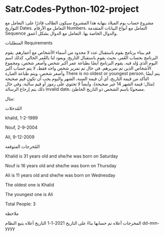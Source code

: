# Satr.Codes-Python-102-project

مشروع حساب يوم الميلاد
بنهاية هذا المشروع سيكون الطالب قادرًا على:
التعامل مع التواريخ Dates.
التعامل مع الأرقام Numbers.
التعامل مع أنواع البيانات المتقدمة Sequence والدوال الخاصة بها.
التعامل مع الدوال بشكل أعمق.


المتطلبات Requirements

قم ببناء برنامج يقوم باستقبال عدد لا محدود من أسماء الأشخاص مع أعمارهم. يقوم البرنامج بحساب العُمر، بحيث يقوم باستقبال التاريخ، ويعود لنا بالعُمر الحالي، كذلك اسم اليوم الذي وُلد فيه. يقوم البرنامج أيضًا بطباعة عمر أكبر شخص وأصغر شخص، ومجموع الأشخاص الذين تم تمريرهم. في حال تم تمرير شخص واحد فقط، لا يتم حساب أكبر وأصغر شخص، ويتم طباعة العبارة There is no oldest or youngest person. يتم أيضًا التأكد من قيمة التاريخ، أي أن قيمة السنة، الشهر واليوم يجب أن تكون قيم صحيحة (مثال: قيمة الشهر 14 غير صحيحة)، وأيضاً لا تحتوي على رموز أو قيم سالبة، وفي حال ذلك يتم إرجاع الرسالة Invalid date، مصحوبًا باسم الشخص ذو التاريخ الخاطئ.

مثال:


المُدخلات



khalid, 1-2-1989

Nouf, 2-9-2004

Ali, 9-12-2009


المُخرجات المتوقعة



Khalid is 31 years old and she/he was born on Saturday

Nouf is 16 years old and she/he was born on Thursday

Ali is 11 years old and she/he was born on Wednesday

The oldest one is Khalid

The youngest one is Ali 

Total People: 3

ملاحظة

المخرجات أعلاه تم حسابها بناءً على التاريخ 2021-1-1
التاريخ أعلاه يتبع النظام dd-mm-yyyy
